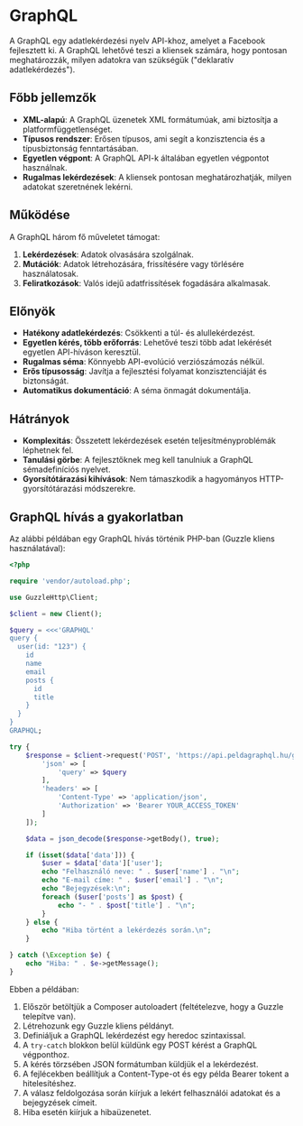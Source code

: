# GraphQL

A GraphQL egy adatlekérdezési nyelv API-khoz, amelyet a Facebook fejlesztett ki. A GraphQL lehetővé teszi a kliensek számára, hogy pontosan meghatározzák, milyen adatokra van szükségük ("deklaratív adatlekérdezés").

## Főbb jellemzők

- **XML-alapú**:
  A GraphQL üzenetek XML formátumúak, ami biztosítja a platformfüggetlenséget.
- **Típusos rendszer**:
  Erősen típusos, ami segít a konzisztencia és a típusbiztonság fenntartásában.
- **Egyetlen végpont**:
  A GraphQL API-k általában egyetlen végpontot használnak.
- **Rugalmas lekérdezések**:
  A kliensek pontosan meghatározhatják, milyen adatokat szeretnének lekérni.
## Működése

A GraphQL három fő műveletet támogat:

1. **Lekérdezések**:
   Adatok olvasására szolgálnak.
2. **Mutációk**:
   Adatok létrehozására, frissítésére vagy törlésére használatosak.
3. **Feliratkozások**:
   Valós idejű adatfrissítések fogadására alkalmasak.
## Előnyök

- **Hatékony adatlekérdezés**:
  Csökkenti a túl- és alullekérdezést.
- **Egyetlen kérés, több erőforrás**:
  Lehetővé teszi több adat lekérését egyetlen API-híváson keresztül.
- **Rugalmas séma**:
  Könnyebb API-evolúció verziószámozás nélkül.
- **Erős típusosság**:
  Javítja a fejlesztési folyamat konzisztenciáját és biztonságát.
- **Automatikus dokumentáció**:
  A séma önmagát dokumentálja.
## Hátrányok

- **Komplexitás**:
  Összetett lekérdezések esetén teljesítményproblémák léphetnek fel.
- **Tanulási görbe**:
  A fejlesztőknek meg kell tanulniuk a GraphQL sémadefiníciós nyelvet.
- **Gyorsítótárazási kihívások**:
  Nem támaszkodik a hagyományos HTTP-gyorsítótárazási módszerekre.
## GraphQL hívás a gyakorlatban

Az alábbi példában egy GraphQL hívás történik PHP-ban (Guzzle kliens használatával):

```php
<?php

require 'vendor/autoload.php';

use GuzzleHttp\Client;

$client = new Client();

$query = <<<'GRAPHQL'
query {
  user(id: "123") {
    id
    name
    email
    posts {
      id
      title
    }
  }
}
GRAPHQL;

try {
    $response = $client->request('POST', 'https://api.peldagraphql.hu/graphql', [
        'json' => [
            'query' => $query
        ],
        'headers' => [
            'Content-Type' => 'application/json',
            'Authorization' => 'Bearer YOUR_ACCESS_TOKEN'
        ]
    ]);

    $data = json_decode($response->getBody(), true);

    if (isset($data['data'])) {
        $user = $data['data']['user'];
        echo "Felhasználó neve: " . $user['name'] . "\n";
        echo "E-mail címe: " . $user['email'] . "\n";
        echo "Bejegyzések:\n";
        foreach ($user['posts'] as $post) {
            echo "- " . $post['title'] . "\n";
        }
    } else {
        echo "Hiba történt a lekérdezés során.\n";
    }

} catch (\Exception $e) {
    echo "Hiba: " . $e->getMessage();
}
```

Ebben a példában:

1. Először betöltjük a Composer autoloadert (feltételezve, hogy a Guzzle telepítve van).
2. Létrehozunk egy Guzzle kliens példányt.
3. Definiáljuk a GraphQL lekérdezést egy heredoc szintaxissal.
4. A `try-catch` blokkon belül küldünk egy POST kérést a GraphQL végponthoz.
5. A kérés törzsében JSON formátumban küldjük el a lekérdezést.
6. A fejlécekben beállítjuk a Content-Type-ot és egy példa Bearer tokent a hitelesítéshez.
7. A válasz feldolgozása során kiírjuk a lekért felhasználói adatokat és a bejegyzések címeit.
8. Hiba esetén kiírjuk a hibaüzenetet.